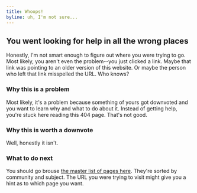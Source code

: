 ```yaml
---
title: Whoops!
byline: uh, I'm not sure...
---
```

## You went looking for help in all the wrong places
Honestly, I'm not smart enough to figure out where you were trying to go. Most likely, you aren't even the problem--you just clicked a link. Maybe that link was pointing to an older version of this website. Or maybe the person who left that link misspelled the URL. Who knows?

### Why this is a problem
Most likely, it's a problem because something of yours got downvoted and you want to learn why and what to do about it. Instead of getting help, you're stuck here reading this 404 page. That's not good.

### Why this is worth a downvote
Well, honestly it isn't. 

### What to do next
You should go brouse [the master list of pages here](/allreasons/).  They're sorted by community and subject.  The URL you were trying to visit might give you a hint as to which page you want.